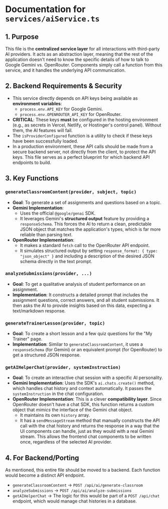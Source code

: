 
# Documentation for `services/aiService.ts`

## 1. Purpose

This file is the **centralized service layer** for all interactions with third-party AI providers. It acts as an abstraction layer, meaning that the rest of the application doesn't need to know the specific details of how to talk to Google Gemini vs. OpenRouter. Components simply call a function from this service, and it handles the underlying API communication.

## 2. Backend Requirements & Security

- This service directly depends on API keys being available as **environment variables**:
  - `process.env.API_KEY` for Google Gemini.
  - `process.env.OPENROUTER_API_KEY` for OpenRouter.
- **CRITICAL**: These keys **must** be configured in the hosting environment (e.g., as secrets in Vercel, Netlify, or Hostinger's control panel). Without them, the AI features will fail.
- The `isProviderConfigured` function is a utility to check if these keys have been successfully loaded.
- In a production environment, these API calls should be made from a secure backend server, not directly from the client, to protect the API keys. This file serves as a perfect blueprint for which backend API endpoints to build.

## 3. Key Functions

### `generateClassroomContent(provider, subject, topic)`
- **Goal**: To generate a set of assignments and questions based on a topic.
- **Gemini Implementation**:
  - Uses the official `@google/genai` SDK.
  - It leverages Gemini's **structured output** feature by providing a `responseSchema`. This forces the AI to return a clean, predictable JSON object that matches the application's types, which is far more reliable than parsing text.
- **OpenRouter Implementation**:
  - It makes a standard `fetch` call to the OpenRouter API endpoint.
  - It simulates structured output by setting `response_format: { type: "json_object" }` and including a description of the desired JSON schema directly in the text prompt.

### `analyzeSubmissions(provider, ...)`
- **Goal**: To get a qualitative analysis of student performance on an assignment.
- **Implementation**: It constructs a detailed prompt that includes the assignment questions, correct answers, and all student submissions. It then asks the AI to provide insights based on this data, expecting a text/markdown response.

### `generateTrainerLesson(provider, topic)`
- **Goal**: To create a short lesson and a few quiz questions for the "My Trainer" page.
- **Implementation**: Similar to `generateClassroomContent`, it uses a `responseSchema` (for Gemini) or an equivalent prompt (for OpenRouter) to get a structured JSON response.

### `getAIHelperChat(provider, systemInstruction)`
- **Goal**: To create an interactive chat session with a specific AI personality.
- **Gemini Implementation**: Uses the SDK's `ai.chats.create()` method, which handles chat history and context automatically. It passes the `systemInstruction` in the chat configuration.
- **OpenRouter Implementation**: This is a clever **compatibility layer**. Since OpenRouter doesn't have a chat SDK, this function returns a custom object that *mimics* the interface of the Gemini chat object.
  - It maintains its own `history` array.
  - It has a `sendMessageStream` method that manually constructs the API call with the chat history and returns the response in a way that the UI components can handle, just as they would with a real Gemini stream. This allows the frontend chat components to be written once, regardless of the selected AI provider.

## 4. For Backend/Porting

As mentioned, this entire file should be moved to a backend. Each function would become a distinct API endpoint.

- `generateClassroomContent` -> `POST /api/ai/generate-classroom`
- `analyzeSubmissions` -> `POST /api/ai/analyze-submissions`
- `getAIHelperChat` -> The logic for this would be part of a `POST /api/chat` endpoint, which would manage chat histories in a database.
